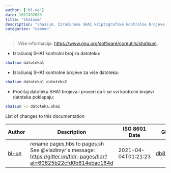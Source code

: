 ```yaml
---
author: ['bl-ue']
date: 1617492083
title: "sha1sum"
description: "sha1sum, Izračunava SHA1 kriptografske kontrolne brojeve."
categories: "common"
---
```

> Više informacija: <https://www.gnu.org/software/coreutils/sha1sum>.

- Izračunaj SHA1 kontrolni broj za datoteku:

```bash
sha1sum datoteka1
```

- Izračunaj SHA1 kontrolne brojeve za više datoteka:

```bash
sha1sum datoteka1 datoteka2
```

- Pročitaj datoteku SHA1 brojeva i proveri da li se svi kontrolni brojevi datoteka poklapaju:

```bash
sha1sum -c datoteka.sha1
```
List of changes to this documentation


Author | Description | ISO 8601 Date | GitHub link
------|-----|-----|-----
[bl-ue](mailto:54780737+bl-ue@users.noreply.github.com) | rename pages.hbs to pages.sh See @vladimyr's message: https://gitter.im/tldr-pages/tldr?at=60625b22cfd0b814ebac164d | 2021-04-04T01:21:23 | [db8da892632b](https://github.com/tldr-pages/tldr/commit/db8da892632baaebb5f5d0cef2f1941f09d0466e)

